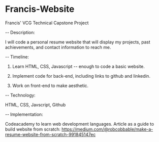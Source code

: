 # Francis-Website
Francis' VCG Technical Capstone Project

--
Description: 

I will code a personal resume website that will display my projects, past achievements, and contact information to reach me.

--
Timeline:

1. Learn HTML, CSS, Javascript -- enough to code a basic website.

2. Implement code for back-end, including links to github and linkedin.

3. Work on front-end to make aesthetic.

--
Technology:

HTML, CSS, Javscript, Github

--
Implementation:

Codeacademy to learn web development languages.
Article as a guide to build website from scratch: https://medium.com/@robcobbable/make-a-resume-website-from-scratch-991845147ec



